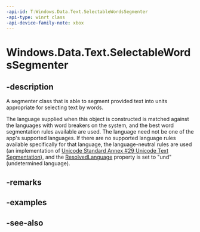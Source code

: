 ```yaml
---
-api-id: T:Windows.Data.Text.SelectableWordsSegmenter
-api-type: winrt class
-api-device-family-note: xbox
---
```


<!-- Class syntax.
public class SelectableWordsSegmenter : Windows.Data.Text.ISelectableWordsSegmenter
-->

# Windows.Data.Text.SelectableWordsSegmenter

## -description
A segmenter class that is able to segment provided text into units appropriate for selecting text by words.

The language supplied when this object is constructed is matched against the languages with word breakers on the system, and the best word segmentation rules available are used. The language need not be one of the app's supported languages. If there are no supported language rules available specifically for that language, the language-neutral rules are used (an implementation of [Unicode Standard Annex #29 Unicode Text Segmentation](https://go.microsoft.com/fwlink/p/?LinkId=325425)), and the [ResolvedLanguage](selectablewordssegmenter_resolvedlanguage.md) property is set to "und" (undetermined language).

## -remarks

## -examples

## -see-also
